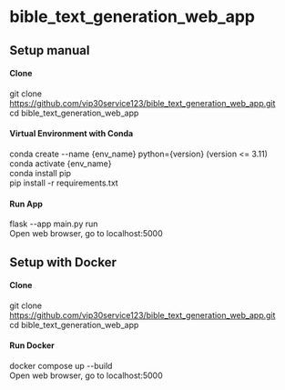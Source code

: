 # bible_text_generation_web_app


## **Setup manual**
#### **Clone**
git clone https://github.com/vip30service123/bible_text_generation_web_app.git </br>
cd bible_text_generation_web_app
#### **Virtual Environment with Conda**
conda create --name {env_name} python={version} (version <= 3.11) </br>
conda activate {env_name} </br>
conda install pip </br>
pip install -r requirements.txt </br>
#### **Run App**
flask --app main.py run </br>
Open web browser, go to localhost:5000

## **Setup with Docker**
#### **Clone**
git clone https://github.com/vip30service123/bible_text_generation_web_app.git </br>
cd bible_text_generation_web_app
#### **Run Docker**
docker compose up --build </br>
Open web browser, go to localhost:5000